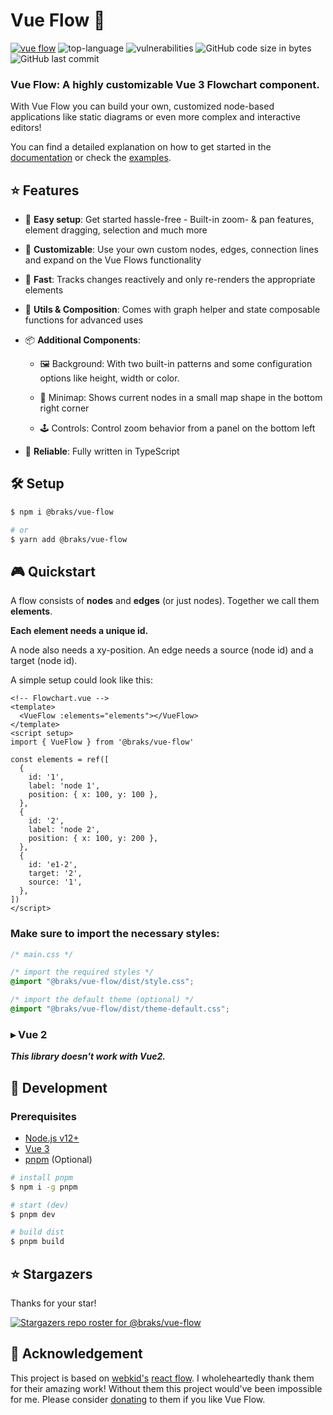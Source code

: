 # Vue Flow 🌊

[![vue flow](package/src/assets/vue-flow.gif)](https://vueflow.dev/)
![top-language](https://img.shields.io/github/languages/top/bcakmakoglu/vue-flow)
![vulnerabilities](https://img.shields.io/snyk/vulnerabilities/github/bcakmakoglu/vue-flow)
![GitHub code size in bytes](https://img.shields.io/github/languages/code-size/bcakmakoglu/vue-flow)
![GitHub last commit](https://img.shields.io/github/last-commit/bcakmakoglu/vue-flow)

### __Vue Flow: A highly customizable Vue 3 Flowchart component.__

With Vue Flow you can build your own, customized node-based applications like static diagrams or even more complex and
interactive editors!

You can find a detailed explanation on how to get started in the [documentation](https://vueflow.dev/docs) or check
the [examples](https://vueflow.dev/examples).

## ⭐️ Features

- 👶 __Easy setup__: Get started hassle-free - Built-in zoom- & pan features, element dragging, selection and much more

- 🎨 __Customizable__: Use your own custom nodes, edges, connection lines and expand on the Vue Flows functionality

- 🚀 __Fast__: Tracks changes reactively and only re-renders the appropriate elements

- 🧲 __Utils & Composition__: Comes with graph helper and state composable functions for advanced uses

- 📦 __Additional Components__:

  - 🖼 Background: With two built-in patterns and some configuration options like height, width or color.

  - 🧭 Minimap: Shows current nodes in a small map shape in the bottom right corner

  - 🕹 Controls: Control zoom behavior from a panel on the bottom left

- 🦾 __Reliable__: Fully written in TypeScript

## 🛠 Setup

```bash
$ npm i @braks/vue-flow

# or
$ yarn add @braks/vue-flow
```

## 🎮 Quickstart

A flow consists of __nodes__ and __edges__ (or just nodes). Together we call them
__elements__.

__Each element needs a unique id.__ 

A node also needs a xy-position.
An edge needs a source (node id) and a target (node id). 

A simple setup could look like this:

```vue
<!-- Flowchart.vue -->
<template>
  <VueFlow :elements="elements"></VueFlow>
</template>
<script setup>
import { VueFlow } from '@braks/vue-flow'

const elements = ref([
  {
    id: '1',
    label: 'node 1',
    position: { x: 100, y: 100 },
  },
  {
    id: '2',
    label: 'node 2',
    position: { x: 100, y: 200 },
  },
  {
    id: 'e1-2',
    target: '2',
    source: '1',
  },
])
</script>
```

### __Make sure to import the necessary styles:__

```css
/* main.css */

/* import the required styles */
@import "@braks/vue-flow/dist/style.css";

/* import the default theme (optional) */
@import "@braks/vue-flow/dist/theme-default.css";
```

### ▸ Vue 2

**_This library doesn't work with Vue2._**

## 🧪 Development

### Prerequisites

- [Node.js v12+](https://nodejs.org/)
- [Vue 3](https://vuejs.org/)
- [pnpm](https://pnpm.io/) (Optional)


```bash
# install pnpm
$ npm i -g pnpm

# start (dev)
$ pnpm dev

# build dist
$ pnpm build
```

## ⭐ Stargazers

Thanks for your star!

[![Stargazers repo roster for @braks/vue-flow](https://reporoster.com/stars/bcakmakoglu/vue-flow)](https://github.com/bcakmakoglu/vue-flow/stargazers)

## 💝 Acknowledgement

This project is based on [webkid's](https://webkid.io/) [react flow](https://reactflow.dev/). I wholeheartedly thank
them for their amazing work! Without them this project would've been impossible for me.
Please consider [donating](https://github.com/sponsors/wbkd) to them if you like Vue Flow.
